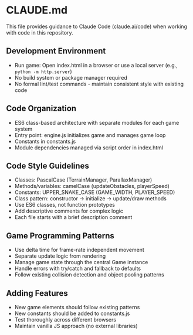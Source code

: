 # CLAUDE.md

This file provides guidance to Claude Code (claude.ai/code) when working with code in this repository.

## Development Environment
- Run game: Open index.html in a browser or use a local server (e.g., `python -m http.server`)
- No build system or package manager required
- No formal lint/test commands - maintain consistent style with existing code

## Code Organization
- ES6 class-based architecture with separate modules for each game system
- Entry point: engine.js initializes game and manages game loop
- Constants in constants.js
- Module dependencies managed via script order in index.html

## Code Style Guidelines
- Classes: PascalCase (TerrainManager, ParallaxManager)
- Methods/variables: camelCase (updateObstacles, playerSpeed)
- Constants: UPPER_SNAKE_CASE (GAME_WIDTH, PLAYER_SPEED)
- Class pattern: constructor → initialize → update/draw methods
- Use ES6 classes, not function prototypes
- Add descriptive comments for complex logic
- Each file starts with a brief description comment

## Game Programming Patterns
- Use delta time for frame-rate independent movement
- Separate update logic from rendering
- Manage game state through the central Game instance
- Handle errors with try/catch and fallback to defaults
- Follow existing collision detection and object pooling patterns

## Adding Features
- New game elements should follow existing patterns
- New constants should be added to constants.js
- Test thoroughly across different browsers
- Maintain vanilla JS approach (no external libraries)